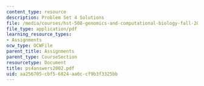 ```yaml
---
content_type: resource
description: Problem Set 4 Solutions
file: /media/courses/hst-508-genomics-and-computational-biology-fall-2002/aa256705cbf56824aa6ccf9b3f3325bb_ps4answers2002.pdf
file_type: application/pdf
learning_resource_types:
- Assignments
ocw_type: OCWFile
parent_title: Assignments
parent_type: CourseSection
resourcetype: Document
title: ps4answers2002.pdf
uid: aa256705-cbf5-6824-aa6c-cf9b3f3325bb
---
```

